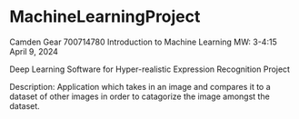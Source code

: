 # MachineLearningProject

Camden Gear
700714780
Introduction to Machine Learning MW: 3-4:15
April 9, 2024

Deep Learning Software for Hyper-realistic Expression Recognition Project

Description: Application which takes in an image and compares it to a dataset of other images in order to catagorize the image amongst the dataset.


